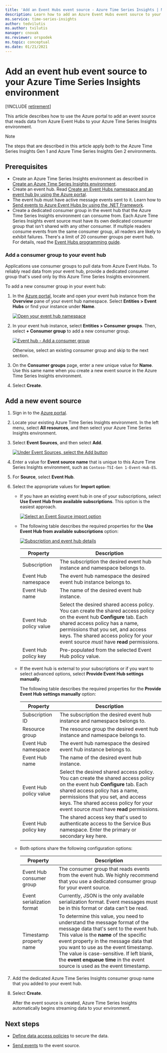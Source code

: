 ```yaml
---
title: 'Add an Event Hubs event source - Azure Time Series Insights | Microsoft Docs'
description: Learn how to add an Azure Event Hubs event source to your Azure Time Series Insights environment.
ms.service: time-series-insights
author: tedvilutis
ms.author: tvilutis
manager: cnovak
ms.reviewer: orspodek
ms.topic: conceptual
ms.date: 01/21/2021
---
```


# Add an event hub event source to your Azure Time Series Insights environment

[!INCLUDE [retirement](../../includes/tsi-retirement.md)]

This article describes how to use the Azure portal to add an event source that reads data from Azure Event Hubs to your Azure Time Series Insights environment.

> [!NOTE]
> The steps that are described in this article apply both to the Azure Time Series Insights Gen 1 and Azure Time Series Insights Gen 2 environments.

## Prerequisites

- Create an Azure Time Series Insights environment as described in [Create an Azure Time Series Insights environment](./tutorial-set-up-environment.md).
- Create an event hub. Read [Create an Event Hubs namespace and an event hub by using the Azure portal](../event-hubs/event-hubs-create.md).
- The event hub must have active message events sent to it. Learn how to [Send events to Azure Event Hubs by using the .NET Framework](../event-hubs/event-hubs-dotnet-framework-getstarted-send.md).
- Create a dedicated consumer group in the event hub that the Azure Time Series Insights environment can consume from. Each Azure Time Series Insights event source must have its own dedicated consumer group that isn't shared with any other consumer. If multiple readers consume events from the same consumer group, all readers are likely to exhibit failures. There's a limit of 20 consumer groups per event hub. For details, read the [Event Hubs programming guide](../event-hubs/event-hubs-programming-guide.md).

### Add a consumer group to your event hub

Applications use consumer groups to pull data from Azure Event Hubs. To reliably read data from your event hub, provide a dedicated consumer group that's used only by this Azure Time Series Insights environment.

To add a new consumer group in your event hub:

1. In the [Azure portal](https://portal.azure.com), locate and open your event hub instance from the **Overview** pane of your event hub namespace. Select **Entities > Event Hubs** or find your instance under **Name**.

    [![Open your event hub namespace](media/time-series-insights-how-to-add-an-event-source-eventhub/tsi-connect-event-hub-namespace.png)](media/time-series-insights-how-to-add-an-event-source-eventhub/tsi-connect-event-hub-namespace.png#lightbox)

1. In your event hub instance, select **Entities > Consumer groups**. Then, select **+ Consumer group** to add a new consumer group.

   [![Event hub - Add a consumer group](media/time-series-insights-how-to-add-an-event-source-eventhub/add-event-hub-consumer-group.png)](media/time-series-insights-how-to-add-an-event-source-eventhub/add-event-hub-consumer-group.png#lightbox)

   Otherwise, select an existing consumer group and skip to the next section.

1. On the **Consumer groups** page, enter a new unique value for **Name**.  Use this same name when you create a new event source in the Azure Time Series Insights environment.

1. Select **Create**.

## Add a new event source

1. Sign in to the [Azure portal](https://portal.azure.com).

1. Locate your existing Azure Time Series Insights environment. In the left menu, select **All resources**, and then select your Azure Time Series Insights environment.

1. Select **Event Sources**, and then select **Add**.

   [![Under Event Sources, select the Add button](media/time-series-insights-how-to-add-an-event-source-eventhub/tsi-add-an-event-source.png)](media/time-series-insights-how-to-add-an-event-source-eventhub/tsi-add-an-event-source.png#lightbox)

1. Enter a value for **Event source name** that is unique to this Azure Time Series Insights environment, such as `Contoso-TSI-Gen 1-Event-Hub-ES`.

1. For **Source**, select **Event Hub**.

1. Select the appropriate values for **Import option**:

   - If you have an existing event hub in one of your subscriptions, select **Use Event Hub from available subscriptions**. This option is the easiest approach.

     [![Select an Event Source import option](media/time-series-insights-how-to-add-an-event-source-eventhub/tsi-event-hub-select-import-option.png)](media/time-series-insights-how-to-add-an-event-source-eventhub/tsi-event-hub-select-import-option.png#lightbox)

   - The following table describes the required properties for the **Use Event Hub from available subscriptions** option:

       [![Subscription and event hub details](media/time-series-insights-how-to-add-an-event-source-eventhub/tsi-configure-create-confirm.png)](media/time-series-insights-how-to-add-an-event-source-eventhub/tsi-configure-create-confirm.png#lightbox)

       | Property | Description |
       | --- | --- |
       | Subscription | The subscription the desired event hub instance and namespace belongs to. |
       | Event Hub namespace | The event hub namespace the desired event hub instance belongs to. |
       | Event Hub name | The name of the desired event hub instance. |
       | Event Hub policy value | Select the desired shared access policy. You can create the shared access policy on the event hub **Configure** tab. Each shared access policy has a name, permissions that you set, and access keys. The shared access policy for your event source *must* have **read** permissions. |
       | Event Hub policy key | Pre-populated from the selected Event Hub policy value. |

   - If the event hub is external to your subscriptions or if you want to select advanced options, select **Provide Event Hub settings manually**.

       The following table describes the required properties for the **Provide Event Hub settings manually** option:

       | Property | Description |
       | --- | --- |
       | Subscription ID | The subscription the desired event hub instance and namespace belongs to. |
       | Resource group | The resource group the desired event hub instance and namespace belongs to. |
       | Event Hub namespace | The event hub namespace the desired event hub instance belongs to. |
       | Event Hub name | The name of the desired event hub instance. |
       | Event Hub policy value | Select the desired shared access policy. You can create the shared access policy on the event hub **Configure** tab. Each shared access policy has a name, permissions that you set, and access keys. The shared access policy for your event source *must* have **read** permissions. |
       | Event Hub policy key | The shared access key that's used to authenticate access to the Service Bus namespace. Enter the primary or secondary key here. |

   - Both options share the following configuration options:

       | Property | Description |
       | --- | --- |
       | Event Hub consumer group | The consumer group that reads events from the event hub. We highly recommend that you use a dedicated consumer group for your event source. |
       | Event serialization format | Currently, JSON is the only available serialization format. Event messages must be in this format or data can't be read. |
       | Timestamp property name | To determine this value, you need to understand the message format of the message data that's sent to the event hub. This value is the **name** of the specific event property in the message data that you want to use as the event timestamp. The value is case-sensitive. If left blank, the **event enqueue time** in the event source is used as the event timestamp. |

1. Add the dedicated Azure Time Series Insights consumer group name that you added to your event hub.

1. Select **Create**.

   After the event source is created, Azure Time Series Insights automatically begins streaming data to your environment.

## Next steps

- [Define data access policies](./concepts-access-policies.md) to secure the data.

- [Send events](time-series-insights-send-events.md) to the event source.
